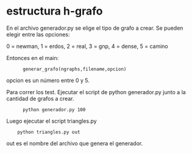 # estructura h-grafo

En el archivo generador.py se elige el tipo de grafo a crear. Se pueden elegir entre las opciones:

0 = newman,
1 = erdos,
2 = real,
3 = gnp,
4 = dense,
5 = camino

Entonces en el main:

          generar_grafo(ngraphs,filename,opcion)

opcion es un número entre 0 y 5.

Para correr los test. Ejecutar el script de python generador.py junto a la cantidad de grafos a crear.
  
          python generador.py 100
  
   
Luego ejecutar el script triangles.py

        python triangles.py out
  
out es el nombre del archivo que genera el generador.


  
